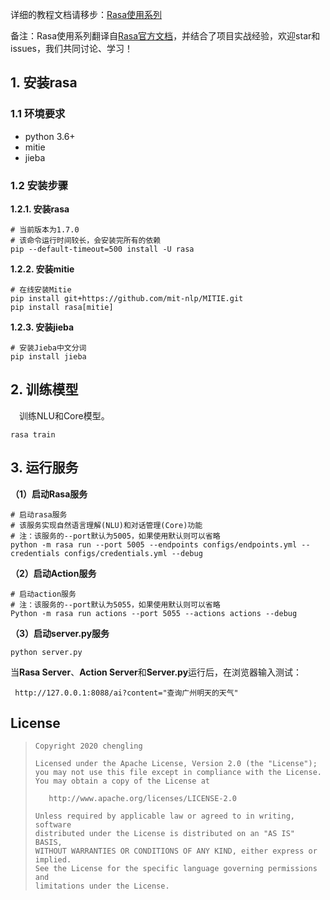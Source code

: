 详细的教程文档请移步：[Rasa使用系列](http://bluecollarhub.cn/?categoryId=80)

备注：Rasa使用系列翻译自[Rasa官方文档](https://rasa.com/docs/rasa/)，并结合了项目实战经验，欢迎star和issues，我们共同讨论、学习！

## 1. 安装rasa
### 1.1 环境要求
- python 3.6+
- mitie
- jieba

### 1.2 安装步骤
**1.2.1. 安装rasa**
```shell
# 当前版本为1.7.0
# 该命令运行时间较长，会安装完所有的依赖
pip --default-timeout=500 install -U rasa
```

**1.2.2. 安装mitie**
```shell
# 在线安装Mitie
pip install git+https://github.com/mit-nlp/MITIE.git
pip install rasa[mitie]
```

**1.2.3. 安装jieba**  

```shell
# 安装Jieba中文分词
pip install jieba
```

## 2. 训练模型  
&emsp;训练NLU和Core模型。
```shell
rasa train
```

## 3. 运行服务  

**（1）启动Rasa服务**
```shell
# 启动rasa服务
# 该服务实现自然语言理解(NLU)和对话管理(Core)功能
# 注：该服务的--port默认为5005，如果使用默认则可以省略
python -m rasa run --port 5005 --endpoints configs/endpoints.yml --credentials configs/credentials.yml --debug
```

**（2）启动Action服务**
```shell
# 启动action服务
# 注：该服务的--port默认为5055，如果使用默认则可以省略
Python -m rasa run actions --port 5055 --actions actions --debug 
```

**（3）启动server.py服务**
```shell
python server.py
```

当**Rasa Server**、**Action Server**和**Server.py**运行后，在浏览器输入测试：

` http://127.0.0.1:8088/ai?content="查询广州明天的天气"`

## License
> ```
> Copyright 2020 chengling
> 
> Licensed under the Apache License, Version 2.0 (the "License");
> you may not use this file except in compliance with the License.
> You may obtain a copy of the License at
> 
>    http://www.apache.org/licenses/LICENSE-2.0
> 
> Unless required by applicable law or agreed to in writing, software
> distributed under the License is distributed on an "AS IS" BASIS,
> WITHOUT WARRANTIES OR CONDITIONS OF ANY KIND, either express or implied.
> See the License for the specific language governing permissions and
> limitations under the License.
> ```

